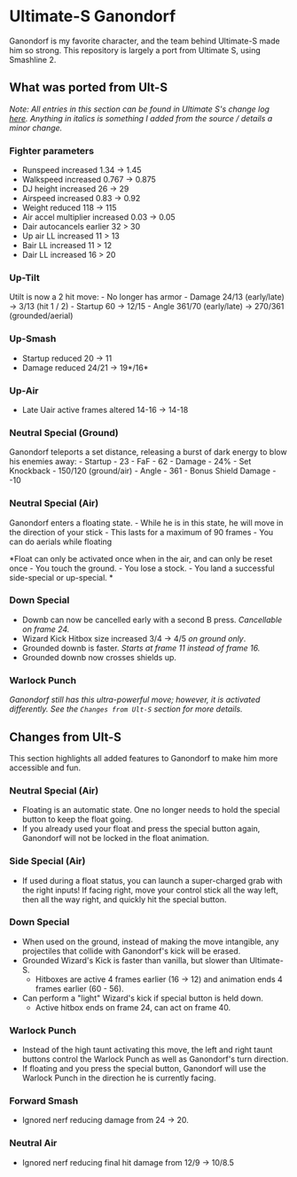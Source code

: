 # Ultimate-S Ganondorf

Ganondorf is my favorite character, and the team behind Ultimate-S made him so strong. 
This repository is largely a port from Ultimate S, using Smashline 2.

## What was ported from Ult-S 

*Note: All entries in this section can be found in Ultimate S's change log [here](https://docs.google.com/document/d/1gys8XOEnWDPZlxPB0yOVv1fCWIXJwanWTrETpU23jp4/edit#heading=h.qsh70q). Anything in italics is something I added from the source / details a minor change.*

### Fighter parameters

- Runspeed increased 1.34 -> 1.45
- Walkspeed increased 0.767 -> 0.875
- DJ height increased 26 -> 29
- Airspeed increased 0.83 -> 0.92
- Weight reduced 118 -> 115
- Air accel multiplier increased 0.03 -> 0.05
- Dair autocancels earlier 32 > 30
- Up air LL increased 11 > 13
- Bair LL increased 11 > 12
- Dair LL increased 16 > 20

### Up-Tilt

Utilt is now a 2 hit move:
    - No longer has armor
    - Damage 24/13 (early/late) -> 3/13 (hit 1 / 2)
    - Startup 60 -> 12/15
    - Angle 361/70 (early/late) -> 270/361 (grounded/aerial)

### Up-Smash

- Startup reduced 20 -> 11
- Damage reduced 24/21 -> 19*/16*


### Up-Air 

- Late Uair active frames altered 14-16 -> 14-18


### Neutral Special (Ground)

Ganondorf teleports a set distance, releasing a burst of dark energy to blow his enemies away:
    - Startup - 23
    - FaF - 62
    - Damage - 24%
    - Set Knockback - 150/120 (ground/air)
    - Angle - 361
    - Bonus Shield Damage - -10

### Neutral Special (Air)

Ganondorf enters a floating state.
    - While he is in this state, he will move in the direction of your stick
    - This lasts for a maximum of 90 frames
    - You can do aerials while floating

*Float can only be activated once when in the air, and can only be reset once
    - You touch the ground.
    - You lose a stock.
    - You land a successful side-special or up-special.
*

### Down Special 

- Downb can now be cancelled early with a second B press. *Cancellable on frame 24.*
- Wizard Kick Hitbox size increased 3/4 -> 4/5 *on ground only*.
- Grounded downb is faster. *Starts at frame 11 instead of frame 16.*
- Grounded downb now crosses shields up.


### Warlock Punch 

*Ganondorf still has this ultra-powerful move; however, it is activated 
differently. See the `Changes from Ult-S` section for more details.*


## Changes from Ult-S 

This section highlights all added features to Ganondorf to make him more accessible and fun.

### Neutral Special (Air)

- Floating is an automatic state. One no longer needs to hold the special button to keep 
the float going. 
- If you already used your float and press the special button again, Ganondorf will 
not be locked in the float animation. 

### Side Special (Air)

- If used during a float status, you can launch a super-charged grab with the right 
inputs! If facing right, move your control stick all the way left, then all the way right, 
and quickly hit the special button.

### Down Special

- When used on the ground, instead of making the move intangible, any projectiles that 
collide with Ganondorf's kick will be erased.
- Grounded Wizard's Kick is faster than vanilla, but slower than Ultimate-S.
    - Hitboxes are active 4 frames earlier (16 -> 12) and animation ends 4 frames earlier (60 - 56). 
- Can perform a "light" Wizard's kick if special button is held down.
    - Active hitbox ends on frame 24, can act on frame 40.

### Warlock Punch

- Instead of the high taunt activating this move, the left and right taunt buttons control 
the Warlock Punch as well as Ganondorf's turn direction. 
- If floating and you press the special button, Ganondorf will use the Warlock Punch in 
the direction he is currently facing.

### Forward Smash 

- Ignored nerf reducing damage from 24 -> 20.

### Neutral Air 

- Ignored nerf reducing final hit damage from 12/9 -> 10/8.5
